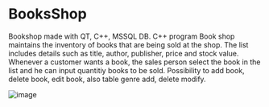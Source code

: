 # BooksShop
Bookshop made with QT, C++, MSSQL DB. 
C++ program Book shop maintains the inventory of books that are being sold at the shop. The list includes details such as title, author, publisher, price and stock value. Whenever a customer wants a book, the sales person select the book in the list and he can input quantitiy books to be sold.
Possibility to add book, delete book, edit book, also table genre add, delete modify.

![image](https://github.com/nenox1/BooksShop-with-GUI-QT-/assets/42572782/914314c6-21b9-405d-9335-365cb6b13859)




